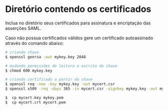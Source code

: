 # Diretório contendo os certificados

Inclua no diretório seus certificados para assinatura e encriptação das asserções SAML.

Caso não possua certificados válidos gere um certificado autoassinado através do comando abaixo:

```bash
# criando chave
$ openssl genrsa -out mykey.key 2048

# mudando permissões de leitura e escrita da chave
$ chmod 600 mykey.key

# criando certificado a partir da chave
$ openssl req -new -key mykey.key -out mycert.csr
$ openssl x509 -req -days 365 -in mycert.csr -signkey mykey.key -out mycert.crt

$  cp mycert.key mykey.pem
$  cp mycert.crt mycert.pem
```